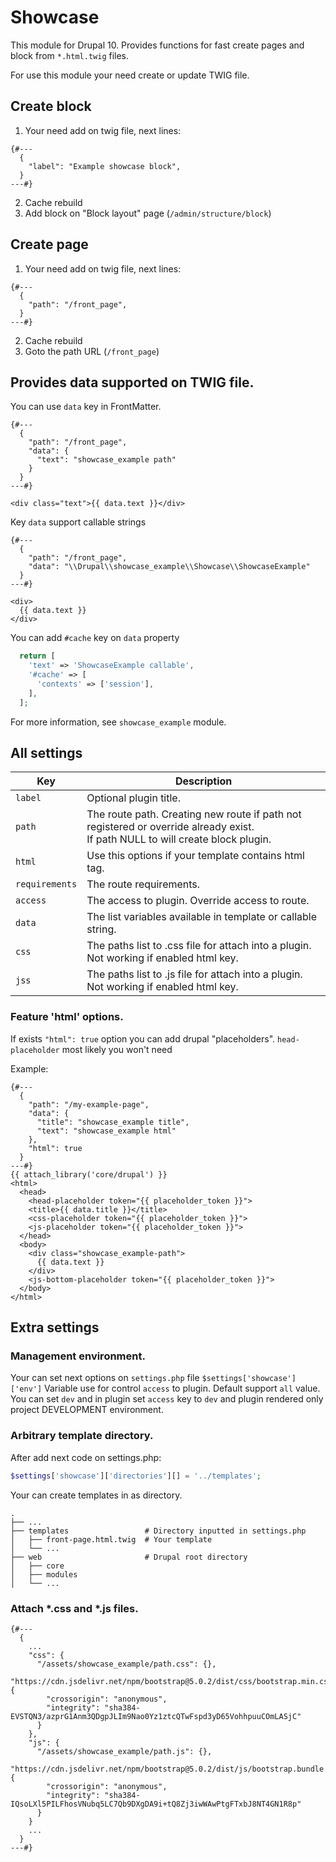 # Showcase

This module for Drupal 10.
Provides functions for fast create pages and block
from `*.html.twig` files.

For use this module your need create or update
TWIG file.

## Create block

1. Your need add on twig file, next lines:
```
{#---
  {
    "label": "Example showcase block",
  }
---#}
```
2. Cache rebuild
3. Add block on "Block layout" page (`/admin/structure/block`)

## Create page

1. Your need add on twig file, next lines:
```twig
{#---
  {
    "path": "/front_page",
  }
---#}
```
2. Cache rebuild
3. Goto the path URL (`/front_page`)


## Provides data supported on TWIG file.
You can use `data` key in FrontMatter.
```
{#---
  {
    "path": "/front_page",
    "data": {
      "text": "showcase_example path"
    }
  }
---#}

<div class="text">{{ data.text }}</div>
```

Key `data` support callable strings

```
{#---
  {
    "path": "/front_page",
    "data": "\\Drupal\\showcase_example\\Showcase\\ShowcaseExample"
  }
---#}

<div>
  {{ data.text }}
</div>
```

You can add `#cache` key on `data` property
```php #\Drupal\showcase_example\Showcase\ShowcaseExample
  return [
    'text' => 'ShowcaseExample callable',
    '#cache' => [
      'contexts' => ['session'],
    ],
  ];
```

For more information, see `showcase_example` module.

## All settings

| Key            | Description                                                                                                                         |
|----------------|-------------------------------------------------------------------------------------------------------------------------------------|
| `label`        | Optional plugin title.                                                                                                              |
| `path`         | The route path. Creating new route if path not registered or override already exist. <br/>If path NULL to will create block plugin. |
| `html`         | Use this options if your template contains html tag.                                                                                |
| `requirements` | The route requirements.                                                                                                             |
| `access`       | The access to plugin. Override access to route.                                                                                     |
| `data`         | The list variables available in template or callable string.                                                                        |
| `css`          | The paths list to .css file for attach into a plugin. Not working if enabled html key.                                              |
| `jss`          | The paths list to .js file for attach into a plugin. Not working if enabled html key.                                               |


### Feature 'html' options.
If exists `"html": true` option you can add
drupal "placeholders".
`head-placeholder` most likely you won't need

Example:

```
{#---
  {
    "path": "/my-example-page",
    "data": {
      "title": "showcase_example title",
      "text": "showcase_example html"
    },
    "html": true
  }
---#}
{{ attach_library('core/drupal') }}
<html>
  <head>
    <head-placeholder token="{{ placeholder_token }}">
    <title>{{ data.title }}</title>
    <css-placeholder token="{{ placeholder_token }}">
    <js-placeholder token="{{ placeholder_token }}">
  </head>
  <body>
    <div class="showcase_example-path">
      {{ data.text }}
    </div>
    <js-bottom-placeholder token="{{ placeholder_token }}">
  </body>
</html>
```

## Extra settings

### Management environment.

Your can set next options on `settings.php` file
`$settings['showcase']['env']` Variable use for
control `access` to plugin. Default support `all`
value. You can set `dev` and in plugin set `access`
key to `dev` and plugin rendered only project DEVELOPMENT environment.

### Arbitrary template directory.

After add next code on settings.php:
```php
$settings['showcase']['directories'][] = '../templates';
```
Your can create templates in as directory.

```
.
├── ...
├── templates                 # Directory inputted in settings.php
│   ├── front-page.html.twig  # Your template
│   └── ...
├── web                       # Drupal root directory
│   ├── core
│   ├── modules
│   └── ...
```

### Attach *.css and *.js files.

```
{#---
  {
    ...
    "css": {
      "/assets/showcase_example/path.css": {},
      "https://cdn.jsdelivr.net/npm/bootstrap@5.0.2/dist/css/bootstrap.min.css": {
        "crossorigin": "anonymous",
        "integrity": "sha384-EVSTQN3/azprG1Anm3QDgpJLIm9Nao0Yz1ztcQTwFspd3yD65VohhpuuCOmLASjC"
      }
    },
    "js": {
      "/assets/showcase_example/path.js": {},
      "https://cdn.jsdelivr.net/npm/bootstrap@5.0.2/dist/js/bootstrap.bundle.min.js": {
        "crossorigin": "anonymous",
        "integrity": "sha384-IQsoLXl5PILFhosVNubq5LC7Qb9DXgDA9i+tQ8Zj3iwWAwPtgFTxbJ8NT4GN1R8p"
      }
    }
    ...
  }
---#}
```
